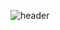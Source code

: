 ![header](https://capsule-render.vercel.app/api?type=soft&color=auto&height=300&section=header&text=Welcome)


